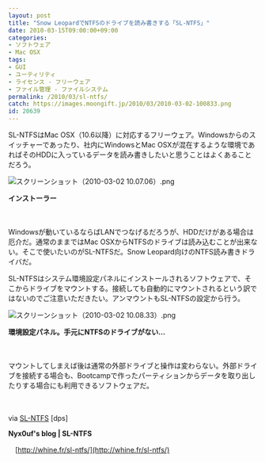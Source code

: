 ```yaml
---
layout: post
title: "Snow LeopardでNTFSのドライブを読み書きする「SL-NTFS」"
date: 2010-03-15T09:00:00+09:00
categories:
- ソフトウェア
- Mac OSX
tags: 
- GUI
- ユーティリティ
- ライセンス - フリーウェア
- ファイル管理 - ファイルシステム
permalink: /2010/03/sl-ntfs/
catch: https://images.moongift.jp/2010/03/2010-03-02-100833.png
id: 20639
---
```

SL-NTFSはMac OSX（10.6以降）に対応するフリーウェア。Windowsからのスイッチャーであったり、社内にWindowsとMac OSXが混在するような環境であればそのHDDに入っているデータを読み書きしたいと思うことはよくあることだろう。

  

![スクリーンショット（2010-03-02 10.07.06）.png](https://images.moongift.jp/2010/03/2010-03-02-100706.png)  
  
**インストーラー**

  

　

  

Windowsが動いているならばLANでつなげるだろうが、HDDだけがある場合は厄介だ。通常のままではMac OSXからNTFSのドライブは読み込むことが出来ない。そこで使いたいのがSL-NTFSだ。Snow Leopard向けのNTFS読み書きドライバだ。

  
<!--more-->

SL-NTFSはシステム環境設定パネルにインストールされるソフトウェアで、そこからドライブをマウントする。接続しても自動的にマウントされるという訳ではないのでご注意いただきたい。アンマウントもSL-NTFSの設定から行う。

  

![スクリーンショット（2010-03-02 10.08.33）.png](https://images.moongift.jp/2010/03/2010-03-02-100833.png)  
  
**環境設定パネル。手元にNTFSのドライブがない…**

  

　

  

マウントしてしまえば後は通常の外部ドライブと操作は変わらない。外部ドライブを接続する場合も、Bootcampで作ったパーティションからデータを取り出したりする場合にも利用できるソフトウェアだ。

  

　

  

via [SL-NTFS](http://dpsmac.com/8762) [dps]

  

**Nyx0uf's blog | SL-NTFS**  
  
　[http://whine.fr/sl-ntfs/](http://whine.fr/sl-ntfs/)

  
